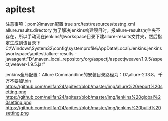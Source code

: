 # apitest
注意事项：pom的maven配置
               <configuration>
                    <!--<skipTests>true</skipTests>-->
                    <testFailureIgnore>true</testFailureIgnore>
                    <suiteXmlFiles>
                        <suiteXmlFile>src/test/resources/testng.xml</suiteXmlFile>
                    </suiteXmlFiles>
                    <systemProperties>
                        <property>
                            <name>allure.results.directory</name>
                            <!--<value>./target/allure-results</value>-->
                            为了解决jenkins构建项目时，报allure-results文件夹不存在，所以手动现在jenkins的workspace目录下建allure-results文件夹，然后指定生成到该目录下
                            <value>C:\Windows\System32\config\systemprofile\AppData\Local\Jenkins\.jenkins\workspace\apitest\allure-results</value>
                        </property>
                    </systemProperties>
                    <argLine>
                        -javaagent:"D:\maven_local_repository/org/aspectj/aspectjweaver/1.9.5/aspectjweaver-1.9.5.jar"
                    </argLine>
                </configuration>
                
                
jenkins全局配置：Allure Commandline的安装目录路径为：D:\allure-2.13.8，千万不要加\bin    
https://github.com/neilfan24/apitest/blob/master/img/allure%20report%20setting.png
https://github.com/neilfan24/apitest/blob/master/img/jenkins%20global%20setting.png
https://github.com/neilfan24/apitest/blob/master/img/jenkins%20build%20setting.png

